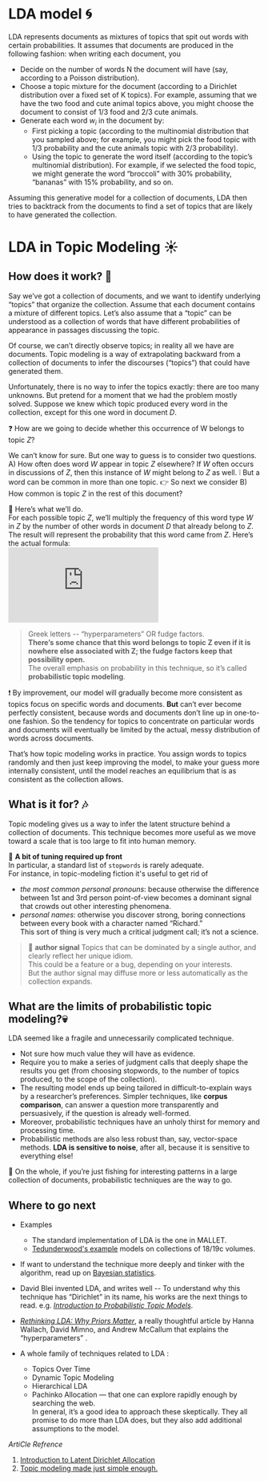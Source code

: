 # LDA model :cyclone:
LDA represents documents as mixtures of topics that spit out words with certain probabilities. It assumes that documents are produced in the following fashion: when writing each document, you

*  Decide on the number of words N the document will have (say, according to a Poisson distribution).  
*  Choose a topic mixture for the document (according to a Dirichlet distribution over a fixed set of K topics). For example, assuming that we have the two food and cute animal topics above, you might choose the document to consist of 1/3 food and 2/3 cute animals.  
*  Generate each word $w_i$ in the document by:  
   *  First picking a topic (according to the multinomial distribution that you sampled above; for example, you might pick the food topic with 1/3 probability and the cute animals topic with 2/3 probability).  
   *  Using the topic to generate the word itself (according to the topic’s multinomial distribution). For example, if we selected the food topic, we might generate the word “broccoli” with 30% probability, “bananas” with 15% probability, and so on.

Assuming this generative model for a collection of documents, LDA then tries to backtrack from the documents to find a set of topics that are likely to have generated the collection.

# LDA in Topic Modeling :sunny:

## How does it work? :paw_prints:

Say we’ve got a collection of documents, and we want to identify underlying “topics” that organize the collection. Assume that each document contains a mixture of different topics. Let’s also assume that a “topic” can be understood as a collection of words that have different probabilities of appearance in passages discussing the topic.

Of course, we can’t directly observe topics; in reality all we have are documents. Topic modeling is a way of extrapolating backward from a collection of documents to infer the discourses (“topics”) that could have generated them.

Unfortunately, there is no way to infer the topics exactly: there are too many unknowns. But pretend for a moment that we had the problem mostly solved. Suppose we knew which topic produced every word in the collection, except for this one word in document *D*.

:question: How are we going to decide whether this occurrence of W belongs to topic *Z*?

We can’t know for sure. But one way to guess is to consider two questions.
  A) How often does word *W* appear in topic *Z* elsewhere? If *W* often occurs in discussions of *Z*, then this instance of *W* might belong to *Z* as well. :grey_exclamation: But a word can be common in more than one topic. :point_right: So next we consider
  B) How common is topic *Z* in the rest of this document?

:cactus: Here’s what we’ll do.   
For each possible topic *Z*, we’ll multiply the frequency of this word type *W* in *Z* by the number of other words in document *D* that already belong to *Z*. The result will represent the probability that this word came from *Z*. Here’s the actual formula:    
![equation](https://latex.codecogs.com/gif.latex?P%5Cleft%20%28%20Z%20%5Cmid%20W%2CD%20%5Cright%20%29%3D%20%5Cfrac%7B%5C%23%20%7E%20of%20%7E%20word%20%7E%20W%20%7E%20in%20%7E%20topic%20Z%20&plus;%20%5Cbeta_%7Bw%7D%7D%7B%7B%20total%20%7E%20tokens%20%7E%20in%20%7E%20Z%20&plus;%20%7D%5Cbeta%7D%20%7E%20%5Ctimes%20%7E%20%5Ctext%7B%28%5C%23%20of%20words%20in%20D%20that%20belongs%20to%20Z%29%20%7D&plus;%20%5Calpha)

> Greek letters -- “hyperparameters” OR fudge factors.   
**There’s some chance that this word belongs to topic Z even if it is nowhere else associated with Z; the fudge factors keep that possibility open.**   
The overall emphasis on probability in this technique, so it’s called **probabilistic topic modeling**.

:exclamation: By improvement, our model will gradually become more consistent as topics focus on specific words and documents. **But** can’t ever become perfectly consistent, because words and documents don’t line up in one-to-one fashion. So the tendency for topics to concentrate on particular words and documents will eventually be limited by the actual, messy distribution of words across documents.

That’s how topic modeling works in practice. You assign words to topics randomly and then just keep improving the model, to make your guess more internally consistent, until the model reaches an equilibrium that is as consistent as the collection allows.

## What is it for? :notes:

Topic modeling gives us a way to infer the latent structure behind a collection of documents. This technique becomes more useful as we move toward a scale that is too large to fit into human memory.

:cop: **A bit of tuning required up front**  
In particular, a standard list of `stopwords` is rarely adequate.   
For instance, in topic-modeling fiction it's useful to get rid of
  *   *the most common personal pronouns*: because otherwise the difference between 1st and 3rd person point-of-view becomes a dominant signal that crowds out other interesting phenomena.
  *   *personal names*: otherwise you discover strong, boring connections between every book with a character named “Richard.”   
This sort of thing is very much a critical judgment call; it’s not a science.


> :man: **author signal**
Topics that can be dominated by a single author, and clearly reflect her unique idiom.   
This could be a feature or a bug, depending on your interests.  
But the author signal may diffuse more or less automatically as the collection expands.


## What are the limits of probabilistic topic modeling?:skull:
LDA seemed like a fragile and unnecessarily complicated technique.
*  Not sure how much value they will have as evidence.  
*  Require you to make a series of judgment calls that deeply shape the results you get (from choosing stopwords, to the number of topics produced, to the scope of the collection).  
*  The resulting model ends up being tailored in difficult-to-explain ways by a researcher’s preferences. Simpler techniques, like **corpus comparison**, can answer a question more transparently and persuasively, if the question is already well-formed.  
*  Moreover, probabilistic techniques have an unholy thirst for memory and processing time.   
*  Probabilistic methods are also less robust than, say, vector-space methods. **LDA is sensitive to noise**, after all, because it is sensitive to everything else!

:feet: On the whole, if you’re just fishing for interesting patterns in a large collection of documents, probabilistic techniques are the way to go.

## Where to go next

* Examples
  *  The standard implementation of LDA is the one in MALLET.
  *  [Tedunderwood's example](https://github.com/tedunderwood/BrowseLDA) models on collections of 18/19c volumes.

* If want to understand the technique more deeply and tinker with the algorithm, read up on [Bayesian statistics](http://en.wikipedia.org/wiki/Bayesian_probability).

* David Blei invented LDA, and writes well -- To understand why this technique has “Dirichlet” in its name, his works are the next things to read. e.g. [*Introduction to Probabilistic Topic Models*](http://www.cs.princeton.edu/~blei/publications.html).

* [*Rethinking LDA: Why Priors Matter*](http://people.cs.umass.edu/~mimno/publications.html), a really thoughtful article by Hanna Wallach, David Mimno, and Andrew McCallum that explains the “hyperparameters” .

* A whole family of techniques related to LDA :
  * Topics Over Time
  *  Dynamic Topic Modeling
  *  Hierarchical LDA
  *  Pachinko Allocation — that one can explore rapidly enough by searching the web.   
  In general, it’s a good idea to approach these skeptically. They all promise to do more than LDA does, but they also add additional assumptions to the model.

  

*ArtiCle Refrence*
1. [Introduction to Latent Dirichlet Allocation](http://blog.echen.me/2011/08/22/introduction-to-latent-dirichlet-allocation/)
2. [Topic modeling made just simple enough.](https://tedunderwood.com/2012/04/07/topic-modeling-made-just-simple-enough/)
